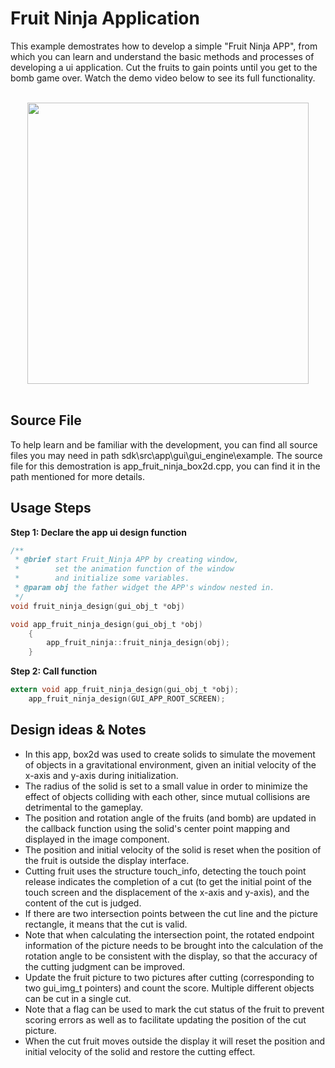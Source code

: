 # Fruit Ninja Application

This example demostrates how to develop a simple "Fruit Ninja APP", from which you can learn and understand the basic methods and processes of developing a ui application. Cut the fruits to gain points until you get to the bomb game over. Watch the demo video below to see its full functionality.

<br>
<div style="text-align: center"><img src="https://foruda.gitee.com/images/1723621216978994553/76b62adc_10737458.gif" width = "450" /></div>
<br>

## Source File
To help learn and be familiar with the development, you can find all source files you may need in path sdk\src\app\gui\gui_engine\example\. The source file for this demostration is app_fruit_ninja_box2d.cpp, you can find it in the path mentioned for more details.

## Usage Steps

__Step 1:  Declare the app ui design function__
```c
/** 
 * @brief start Fruit_Ninja APP by creating window,
 *        set the animation function of the window 
 *        and initialize some variables.
 * @param obj the father widget the APP's window nested in.
 */
void fruit_ninja_design(gui_obj_t *obj)

void app_fruit_ninja_design(gui_obj_t *obj)
    {
        app_fruit_ninja::fruit_ninja_design(obj);
    }
```

__Step 2:  Call function__
```c
extern void app_fruit_ninja_design(gui_obj_t *obj);
    app_fruit_ninja_design(GUI_APP_ROOT_SCREEN);
```	

## Design ideas & Notes
* In this app, box2d was used to create solids to simulate the movement of objects in a gravitational environment, given an initial velocity of the x-axis and y-axis during initialization. 
* The radius of the solid is set to a small value in order to minimize the effect of objects colliding with each other, since mutual collisions are detrimental to the gameplay. 
* The position and rotation angle of the fruits (and bomb) are updated in the callback function using the solid's center point mapping and displayed in the image component. 
* The position and initial velocity of the solid is reset when the position of the fruit is outside the display interface.
* Cutting fruit uses the structure touch_info, detecting the touch point release indicates the completion of a cut (to get the initial point of the touch screen and the displacement of the x-axis and y-axis), and the content of the cut is judged. 
* If there are two intersection points between the cut line and the picture rectangle, it means that the cut is valid. 
* Note that when calculating the intersection point, the rotated endpoint information of the picture needs to be brought into the calculation of the rotation angle to be consistent with the display, so that the accuracy of the cutting judgment can be improved. 
* Update the fruit picture to two pictures after cutting (corresponding to two gui_img_t pointers) and count the score. Multiple different objects can be cut in a single cut. 
* Note that a flag can be used to mark the cut status of the fruit to prevent scoring errors as well as to facilitate updating the position of the cut picture. 
* When the cut fruit moves outside the display it will reset the position and initial velocity of the solid and restore the cutting effect.


